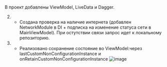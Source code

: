 В проект добавлены ViewModel, LiveData и Dagger.

2. * Создана проверка на наличие интернета (добавлен NetworkModule в DI + подписка на изменение статуса сети в MainViewModel). 
При остутствии связи запрос идет к локальному репозиторию.

3. * Реализовано сохранение состояние во ViewModel:через lastCustomNonConfigurationInstance и onRetainCustomNonConfigurationInstance
![image](https://user-images.githubusercontent.com/95467816/215256369-c5df2cd9-b0c5-4791-8a51-1131b6e1b827.png)
